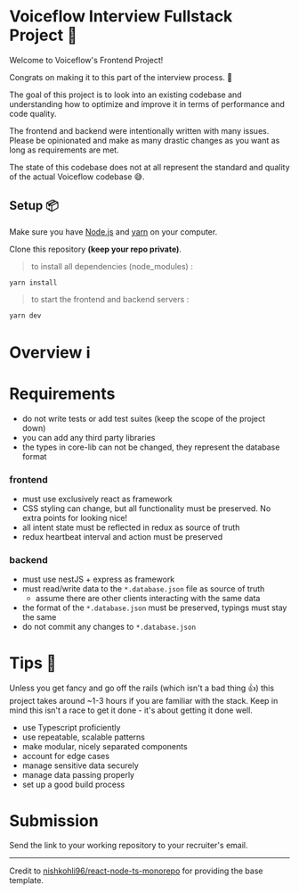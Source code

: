 # Voiceflow Interview Fullstack Project 💬

Welcome to Voiceflow's Frontend Project!

Congrats on making it to this part of the interview process. 🥳

The goal of this project is to look into an existing codebase and understanding how to optimize and improve it in terms of performance and code quality.

The frontend and backend were intentionally written with many issues. Please be opinionated and make as many drastic changes as you want as long as requirements are met.

The state of this codebase does not at all represent the standard and quality of the actual Voiceflow codebase 😅.

## Setup 📦

Make sure you have [Node.js](https://nodejs.org/) and [yarn](https://yarnpkg.com/) on your computer.

Clone this repository **(keep your repo private)**.

> to install all dependencies (node_modules) :

```
yarn install
```

> to start the frontend and backend servers :

```
yarn dev
```

# Overview ℹ️


# Requirements

- do not write tests or add test suites (keep the scope of the project down)
- you can add any third party libraries
- the types in core-lib can not be changed, they represent the database format

### frontend
- must use exclusively react as framework
- CSS styling can change, but all functionality must be preserved. No extra points for looking nice!
- all intent state must be reflected in redux as source of truth
- redux heartbeat interval and action must be preserved

### backend
- must use nestJS + express as framework
- must read/write data to the `*.database.json` file as source of truth
	- assume there are other clients interacting with the same data
- the format of the `*.database.json` must be preserved, typings must stay the same
- do not commit any changes to `*.database.json`

# Tips 📝

Unless you get fancy and go off the rails (which isn't a bad thing 👍) this project takes around ~1-3 hours if you are familiar with the stack. Keep in mind this isn't a race to get it done - it's about getting it done well.

- use Typescript proficiently
- use repeatable, scalable patterns
- make modular, nicely separated components
- account for edge cases
- manage sensitive data securely
- manage data passing properly
- set up a good build process

# Submission

Send the link to your working repository to your recruiter's email. 

--- 

Credit to [nishkohli96/react-node-ts-monorepo](https://github.com/nishkohli96/react-node-ts-monorepo) for providing the base template.
